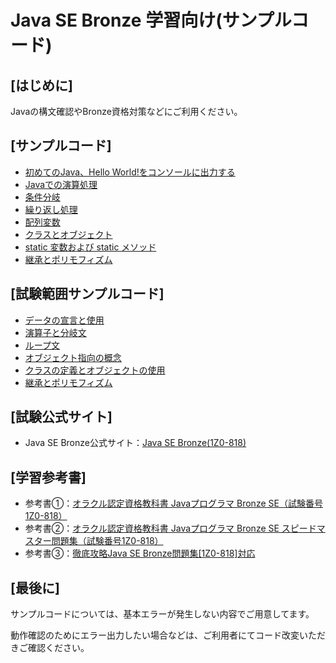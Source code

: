# Java SE Bronze 学習向け(サンプルコード)
## [はじめに]

Javaの構文確認やBronze資格対策などにご利用ください。

## [サンプルコード]
* [初めてのJava、Hello World!をコンソールに出力する](https://github.com/YuuYamamoto0925/Java_Startup_Project/tree/master/src/Sample001)
* [Javaでの演算処理](https://github.com/YuuYamamoto0925/Java_Startup_Project/tree/master/src/Sample002)
* [条件分岐](https://github.com/YuuYamamoto0925/Java_Startup_Project/tree/master/src/Sample003)
* [繰り返し処理](https://github.com/YuuYamamoto0925/Java_Startup_Project/tree/master/src/Sample004)
* [配列変数](https://github.com/YuuYamamoto0925/Java_Startup_Project/tree/master/src/Sample005)
* [クラスとオブジェクト](https://github.com/YuuYamamoto0925/Java_Startup_Project/tree/master/src/Sample006)
* [static 変数および static メソッド](https://github.com/YuuYamamoto0925/Java_Startup_Project/tree/master/src/Sample007)
* [継承とポリモフィズム](https://github.com/YuuYamamoto0925/Java_Startup_Project/tree/master/src/Sample008)

## [試験範囲サンプルコード]
* [データの宣言と使用](https://github.com/YuuYamamoto0925/Java_Startup_Project/tree/master/src/Exam_chapter001)
* [演算子と分岐文](https://github.com/YuuYamamoto0925/Java_Startup_Project/tree/master/src/Exam_chapter002)
* [ループ文](https://github.com/YuuYamamoto0925/Java_Startup_Project/tree/master/src/Exam_chapter003)
* [オブジェクト指向の概念](https://github.com/YuuYamamoto0925/Java_Startup_Project/tree/master/src/Exam_chapter004)
* [クラスの定義とオブジェクトの使用](https://github.com/YuuYamamoto0925/Java_Startup_Project/tree/master/src/Exam_chapter005)
* [継承とポリモフィズム](https://github.com/YuuYamamoto0925/Java_Startup_Project/tree/master/src/Exam_chapter006)

## [試験公式サイト]
* Java SE Bronze公式サイト：[Java SE Bronze(1Z0-818)](https://education.oracle.com/ja/java-se-bronze-available-only-in-japan/pexam_1Z0-818)

## [学習参考書]
* 参考書①：[オラクル認定資格教科書 Javaプログラマ Bronze SE（試験番号1Z0-818）](https://www.shoeisha.co.jp/book/detail/9784798167831)
* 参考書②：[オラクル認定資格教科書 Javaプログラマ Bronze SE スピードマスター問題集（試験番号1Z0-818）](https://www.shoeisha.co.jp/book/detail/9784798162058)
* 参考書③：[徹底攻略Java SE Bronze問題集[1Z0-818]対応](https://book.impress.co.jp/books/1119101075)

## [最後に]
サンプルコードについては、基本エラーが発生しない内容でご用意してます。

動作確認のためにエラー出力したい場合などは、ご利用者にてコード改変いただきご確認ください。
